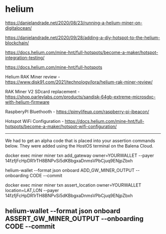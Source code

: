 # helium

https://danielandrade.net/2020/08/23/running-a-helium-miner-on-digitalocean/

https://danielandrade.net/2020/09/28/adding-a-diy-hotspot-to-the-helium-blockchain/

https://docs.helium.com/mine-hnt/full-hotspots/become-a-maker/hotspot-integration-testing/

https://docs.helium.com/mine-hnt/full-hotspots

Helium RAK Miner review - https://www.disk91.com/2021/technology/lora/helium-rak-miner-review/

RAK Miner V2 SDcard replacement - https://shop.parleylabs.com/products/sandisk-64gb-extreme-microsdxc-with-helium-firmware

RaspberyPI Bluethooth - https://pimylifeup.com/raspberry-pi-ibeacon/

Hotspot WiFi Configuration - https://docs.helium.com/mine-hnt/full-hotspots/become-a-maker/hotspot-wifi-configuration/

------------
We had to get an alpha code that is placed into your assertion commands below. They were added using the HostOS terminal on the Balena Cloud.

docker exec miner miner txn add_gateway owner=YOURWALLET --payer 14fzfjFcHpDR1rTH8BNPvSi5dKBbgxaDnmsVPbCjuq9ENjpZbxh

helium-wallet --format json onboard ADD_GW_MINER_OUTPUT --onboarding CODE --commit

docker exec miner miner txn assert_location owner=YOURWALLET location=LAT,LON --payer 14fzfjFcHpDR1rTH8BNPvSi5dKBbgxaDnmsVPbCjuq9ENjpZbxh

helium-wallet --format json onboard ASSERT_GW_MINER_OUTPUT --onboarding CODE --commit
--------------
